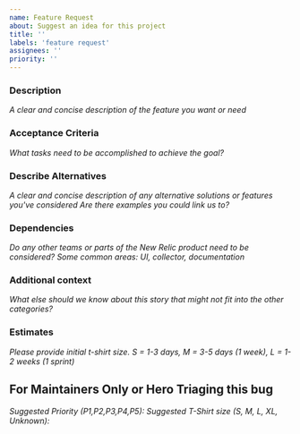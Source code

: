 ```yaml
---
name: Feature Request
about: Suggest an idea for this project
title: ''
labels: 'feature request'
assignees: ''
priority: ''
---
```

### Description
_A clear and concise description of the feature you want or need_

### Acceptance Criteria
_What tasks need to be accomplished to achieve the goal?_

### Describe Alternatives
_A clear and concise description of any alternative solutions or features you've considered_
_Are there examples you could link us to?_

### Dependencies
_Do any other teams or parts of the New Relic product need to be considered?_
_Some common areas: UI, collector, documentation_

### Additional context
_What else should we know about this story that might not fit into the other categories?_

### Estimates
_Please provide initial t-shirt size. S = 1-3 days,  M = 3-5 days (1 week), L = 1-2 weeks (1 sprint)_

## For Maintainers Only or Hero Triaging this bug
*Suggested Priority (P1,P2,P3,P4,P5):*
*Suggested T-Shirt size (S, M, L, XL, Unknown):*
